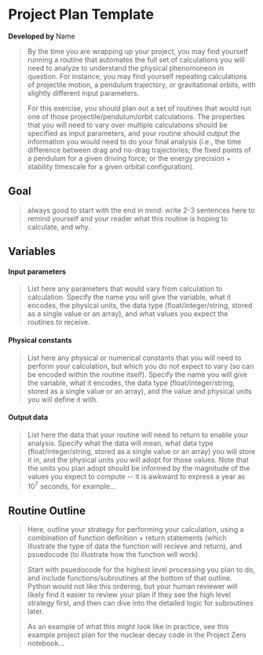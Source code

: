 Project Plan Template
=====================

**Developed by** Name

> By the time you are wrapping up your project, you may find yourself running a routine that automates the full set of calculations you will need to analyze to understand the physical phenomoneon in question.  For instance, you may find yourself repeating calculations of projectile motion, a pendulum trajectory, or gravitational orbits, with slightly different input parameters.  
> 
> For this exercise, you should plan out a set of routines that would run one of those projectile/pendulum/orbit calculations. The properties that you will need to vary over multiple calculations should be specified as input parameters, and your routine should output the information you would need to do your final analysis (i.e., the time difference between drag and no-drag trajectories; the fixed points of a pendulum for a given driving force; or the energy precision + stability timescale for a given orbital configuration).  

Goal
---------
>always good to start with the end in mind: write 2-3 sentences here to remind yourself and your reader what this routine is hoping to calculate, and why.


Variables
---------

#### Input parameters

> List here any parameters that would vary from calculation to calculation.  Specify the name you will give the variable, what it encodes, the physical units, the data type (float/integer/string, stored as a single value or an array), and what values you expect the routines to receive. 


#### Physical constants
> List here any physical or numerical constants that you will need to perform your calculation, but which you do not expect to vary (so can be encoded within the routine itself). Specify the name you will give the variable, what it encodes, the data type (float/integer/string, stored as a single value or an array), and the value and physical units you will define it with. 


#### Output data
> List here the data that your routine will need to return to enable your analysis.  Specify what the data will mean, what data type (float/integer/string, stored as a single value or an array) you will store it in, and the physical units you will adopt for those values. Note that the units you plan adopt should be informed by the magnitude of the values you expect to compute -- it is awkward to express a year as 10<sup>7</sup> seconds, for example...


Routine Outline
---------

> Here, outline your strategy for performing your calculation, using a combination of function definition + return statements (which illustrate the type of data the function will recieve and return), and psuedocode (to illustrate how the function will work).
> 
> Start with psuedocode for the highest level processing you plan to do, and include functions/subroutines at the bottom of that outline.  Python would not like this ordering, but your human reviewer will likely find it easier to review your plan if they see the high level strategy first, and then can dive into the detailed logic for subroutines later. 
>
>As an example of what this might look like in practice, see this example project plan for the nuclear decay code in the Project Zero notebook...